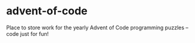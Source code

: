 # advent-of-code
Place to store work for the yearly Advent of Code programming puzzles – code just for fun!
